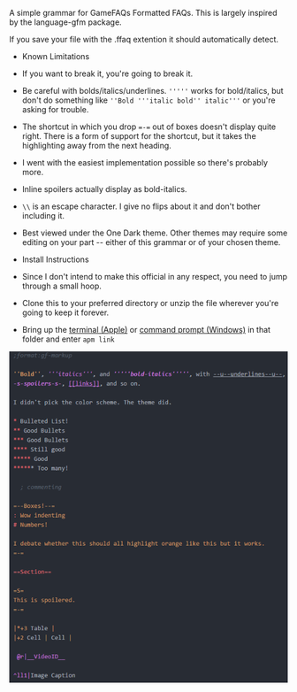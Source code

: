 A simple grammar for GameFAQs Formatted FAQs. This is largely inspired by the language-gfm package.

If you save your file with the .ffaq extention it should automatically detect.

* Known Limitations
 * If you want to break it, you're going to break it.
 * Be careful with bolds/italics/underlines. ```'''''``` works for bold/italics, but don't do something like ```''Bold '''italic bold'' italic'''``` or you're asking for trouble.
 * The shortcut in which you drop ```=-=``` out of boxes doesn't display quite right. There is a form of support for the shortcut, but it takes the highlighting away from the next heading.
 * I went with the easiest implementation possible so there's probably more.
 * Inline spoilers actually display as bold-italics.
 * ```\\``` is an escape character. I give no flips about it and don't bother including it.
 * Best viewed under the One Dark theme. Other themes may require some editing on your part -- either of this grammar or of your chosen theme.

* Install Instructions
 * Since I don't intend to make this official in any respect, you need to jump through a small hoop.
 * Clone this to your preferred directory or unzip the file wherever you're going to keep it forever.
 * Bring up the [terminal (Apple)](http://lifehacker.com/launch-an-os-x-terminal-window-from-a-specific-folder-1466745514) or [command prompt (Windows)](http://www.techsupportalert.com/content/how-open-windows-command-prompt-any-folder.htm) in that folder and enter ```apm link```

![Example](https://github.com/CatClawed/language-ffaq/blob/master/Example.png)
